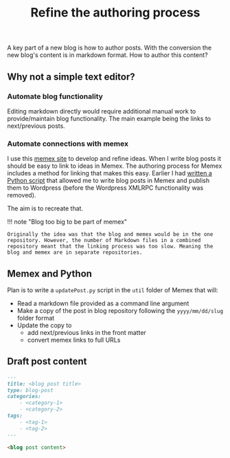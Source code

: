 ﻿---
backlinks:
- title: Convert Wordpress into Memex
  url: /colophon/convert-wordpress-into-memex.html
tags:
- colophon
- authoring
title: Refine the authoring process
type: note
---
A key part of a new blog is how to author posts. With the conversion the new blog's content is in markdown format. How to author this content?

## Why not a simple text editor?

### Automate blog functionality 

Editing markdown directly would require additional manual work to provide/maintain blog functionality. The main example being the links to next/previous posts.

### Automate connections with memex

I use this [memex site](https://djon.es/memex) to develop and refine ideas. When I write blog posts it should be easy to link to ideas in Memex. The authoring process for Memex includes a method for linking that makes this easy. Earlier I had [written a Python script](https://djon.es/blog/2020/07/07/getting-started-with-memex/#python-python-wordpress-xmlrpc) that allowed me to write blog posts in Memex and publish them to Wordpress (before the Wordpress XMLRPC functionality was removed).

The aim is to recreate that.

!!! note "Blog too big to be part of memex"

    Originally the idea was that the blog and memex would be in the one repository. However, the number of Markdown files in a combined repository meant that the linking process was too slow. Meaning the blog and memex are in separate repositories.

## Memex and Python

Plan is to write a `updatePost.py` script in the `util` folder of Memex that will:

- Read a markdown file provided as a command line argument
- Make a copy of the post in blog repository following the `yyyy/mm/dd/slug` folder format
- Update the copy to
    - add next/previous links in the front matter
    - convert memex links to full URLs

## Draft post content

```markdown
---
title: <blog post title>
type: blog-post
categories:
    - <category-1>
    - <category-2>
tags:
    - <tag-1>
    - <tag-2>
---

<blog post content>

```